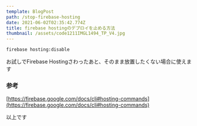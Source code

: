 ```yaml
---
template: BlogPost
path: /stop-firebase-hosting
date: 2021-06-02T02:35:42.774Z
title: firebase hostingのデプロイを止める方法
thumbnail: /assets/code1211IMGL1494_TP_V4.jpg
---
```

```bash
firebase hosting:disable
```

お試しでFirebase Hostingさわったあと、そのまま放置したくない場合に使えます

### 参考

[https://firebase.google.com/docs/cli#hosting-commands](https://firebase.google.com/docs/cli#hosting-commands)

以上です

